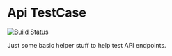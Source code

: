# Api TestCase

[![Build Status](https://travis-ci.org/Brunty/api-testcase.svg?branch=master)](https://travis-ci.org/Brunty/api-testcase)

Just some basic helper stuff to help test API endpoints.
